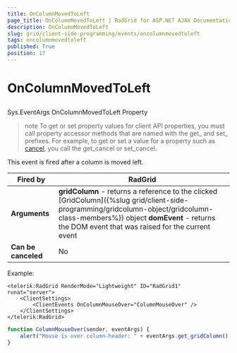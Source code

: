 ```yaml
---
title: OnColumnMovedToLeft
page_title: OnColumnMovedToLeft | RadGrid for ASP.NET AJAX Documentation
description: OnColumnMovedToLeft
slug: grid/client-side-programming/events/oncolumnmovedtoleft
tags: oncolumnmovedtoleft
published: True
position: 17
---
```


# OnColumnMovedToLeft



## 

Sys.EventArgs OnColumnMovedToLeft Property

>note To get or set property values for client API properties, you must call property accessor methods that are named with the get_ and set_ prefixes. For example, to get or set a value for a property such as [cancel](http://msdn.microsoft.com/en-us/library/bb310859.aspx), you call the get_cancel or set_cancel.
>


This event is fired after a column is moved left.


|  **Fired by**  | RadGrid |
| ------ | ------ |
| **Arguments** | **gridColumn** - returns a reference to the clicked [GridColumn]({%slug grid/client-side-programming/gridcolumn-object/gridcolumn-class-members%}) object **domEvent** - returns the DOM event that was raised for the current event|
| **Can be canceled** |No|

Example:

````ASP.NET
<telerik:RadGrid RenderMode="Lightweight" ID="RadGrid1" runat="server">
    <ClientSettings>
        <ClientEvents OnColumnMouseOver="ColumnMouseOver" />
    </ClientSettings>
</telerik:RadGrid>
````



````JavaScript
function ColumnMouseOver(sender, eventArgs) {
    alert("Mouse is over column-header: " + eventArgs.get_gridColumn().get_element().cellIndex);
}
````


